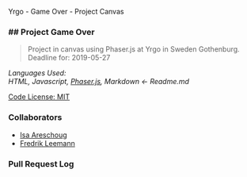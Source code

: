 
Yrgo - Game Over - Project Canvas

### ## Project Game Over

> Project in canvas using Phaser.js at Yrgo in Sweden Gothenburg. Deadline for: 2019-05-27

_Languages Used:_ \
_HTML, Javascript, [Phaser.js](https://phaser.io "Phaser.js"), Markdown <- Readme.md_

[Code License: MIT](https://choosealicense.com/licenses/mit/)

### Collaborators
- [Isa Areschoug](https://github.com/Neyrin "Neyrin")
- [Fredrik Leemann](https://github.com/freddan88 "freddan88")

### Pull Request Log
